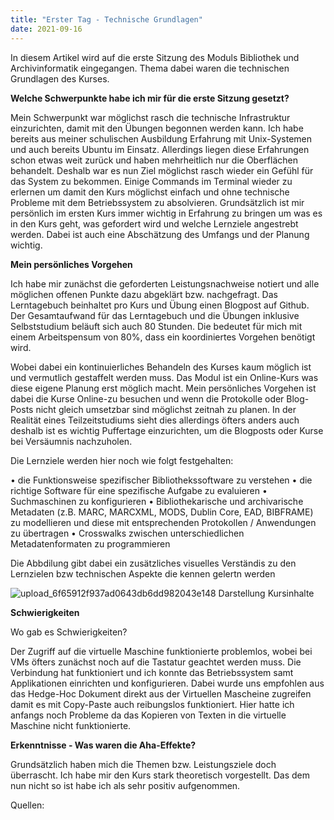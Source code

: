 ```yaml
---
title: "Erster Tag - Technische Grundlagen"
date: 2021-09-16
---
```


In diesem Artikel wird auf die erste Sitzung des Moduls Bibliothek und Archivinformatik eingegangen. Thema dabei waren die technischen Grundlagen des Kurses.


**Welche Schwerpunkte habe ich mir für die erste Sitzung gesetzt?**

Mein Schwerpunkt war möglichst rasch die technische Infrastruktur einzurichten, damit mit den Übungen begonnen werden kann. Ich habe bereits aus meiner schulischen Ausbildung Erfahrung mit Unix-Systemen und auch bereits Ubuntu im Einsatz. Allerdings liegen diese Erfahrungen schon etwas weit zurück und haben mehrheitlich nur die Oberflächen behandelt. Deshalb war es nun Ziel möglichst rasch wieder ein Gefühl für das System zu bekommen. Einige Commands im Terminal wieder zu erlernen um damit den Kurs möglichst einfach und ohne technische Probleme mit dem Betriebssystem zu absolvieren. Grundsätzlich ist mir persönlich im ersten Kurs immer wichtig in Erfahrung zu bringen um was es in den Kurs geht, was gefordert wird und welche Lernziele angestrebt werden. Dabei ist auch eine Abschätzung des Umfangs und der Planung wichtig. 


**Mein persönliches Vorgehen**

Ich habe mir zunächst die geforderten Leistungsnachweise notiert und alle möglichen offenen Punkte dazu abgeklärt bzw. nachgefragt. Das Lerntagebuch beinhaltet pro Kurs und Übung einen Blogpost auf Github. Der Gesamtaufwand für das Lerntagebuch und die Übungen inklusive Selbststudium beläuft sich auch 80 Stunden. Die bedeutet für mich mit einem Arbeitspensum von 80%, dass ein koordiniertes Vorgehen benötigt wird. 

Wobei dabei ein kontinuierliches Behandeln des Kurses kaum möglich ist und vermutlich gestaffelt werden muss. Das Modul ist ein Online-Kurs was diese eigene Planung erst möglich macht. Mein persönliches Vorgehen ist dabei die Kurse Online-zu besuchen und wenn die Protokolle oder Blog-Posts nicht gleich umsetzbar sind möglichst zeitnah zu planen. In der Realität eines Teilzeitstudiums sieht dies allerdings öfters anders auch deshalb ist es wichtig Puffertage einzurichten, um die Blogposts oder Kurse bei Versäumnis nachzuholen. 

Die Lernziele werden hier noch wie folgt festgehalten:

•	die Funktionsweise spezifischer Bibliothekssoftware zu verstehen
•	die richtige Software für eine spezifische Aufgabe zu evaluieren
•	Suchmaschinen zu konfigurieren
•	Bibliothekarische und archivarische Metadaten (z.B. MARC, MARCXML, MODS, Dublin Core, EAD, BIBFRAME) zu modellieren und diese mit entsprechenden Protokollen / Anwendungen zu übertragen
•	Crosswalks zwischen unterschiedlichen Metadatenformaten zu programmieren

Die Abbdilung gibt dabei ein zusätzliches visuelles Verständis zu den Lernzielen bzw technischen Aspekte die kennen gelertn werden

 ![upload_6f65912f937ad0643db6dd982043e148](https://user-images.githubusercontent.com/71718724/148580506-00e2ee7b-6d14-4fc1-99ca-7479cd680118.png)
 Darstellung Kursinhalte 
 [^1]: Lohmeier, Meyer (2021). Skript BAIN, 1. Technische Grundlagen. https://bain.felixlohmeier.de/#/01_technische-grundlagen, abgerufen am 21.09.2021


**Schwierigkeiten**

Wo gab es Schwierigkeiten?

Der Zugriff auf die virtuelle Maschine funktionierte problemlos, wobei bei VMs öfters zunächst noch auf die Tastatur geachtet werden muss. Die Verbindung hat funktioniert und ich konnte das Betriebssystem samt Applikationen einrichten und konfigurieren. Dabei wurde uns empfohlen aus das Hedge-Hoc Dokument direkt aus der Virtuellen Mascheine zugreifen damit es mit Copy-Paste auch reibungslos funktioniert. Hier hatte ich anfangs noch Probleme da das Kopieren von Texten in die virtuelle Maschine nicht funktionierte.    


**Erkenntnisse - Was waren die Aha-Effekte?**

Grundsätzlich haben mich die Themen bzw. Leistungsziele doch überrascht. Ich habe mir den Kurs stark theoretisch vorgestellt. Das dem nun nicht so ist habe ich als sehr positiv aufgenommen.


Quellen:

 [^1]: Lohmeier, Meyer (2021). Skript BAIN, 1. Technische Grundlagen. https://bain.felixlohmeier.de/#/01_technische-grundlagen, abgerufen am 21.09.2021.


